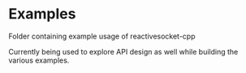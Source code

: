 # Examples

Folder containing example usage of reactivesocket-cpp

Currently being used to explore API design as well while building the various examples.